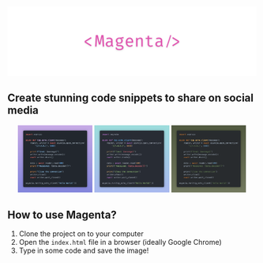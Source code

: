 <p align="center">
    <img src="https://github.com/jpjacobpadilla/Magenta/blob/cc3308ef877d975d3f52e77414978468792dc209/logo.png">
</p>

## Create stunning code snippets to share on social media

<p align="center">
  <img src="example-1.png" alt="Example 1" width="30%">
  <img src="example-2.png" alt="Example 2" width="30%">
  <img src="example-3.png" alt="Example 3" width="30%">
</p>

## How to use Magenta?

1. Clone the project on to your computer
2. Open the `index.html` file in a browser (ideally Google Chrome)
3. Type in some code and save the image!
